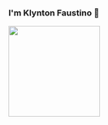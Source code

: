 ### I'm Klynton Faustino 🚀

<div align=>
  <a href="https://github.com/klyntonfaustino">
  <img height="180em" src="https://github-readme-stats.vercel.app/api?username=klyntonfaustino&show_icons=true&theme=dark&include_all_commits=true&count_private=true"/>
 
